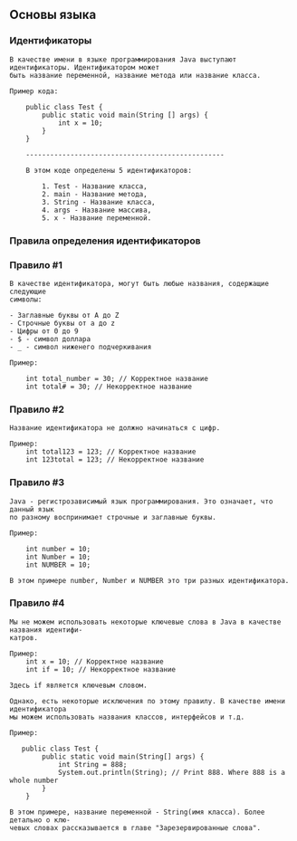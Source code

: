 ## Основы языка

### Идентификаторы

    В качестве имени в языке программирования Java выступают идентификаторы. Идентификатором может
    быть название переменной, название метода или название класса.
    
    Пример кода:

        public class Test {
            public static void main(String [] args) {
                int x = 10;
            }
        }

        -------------------------------------------------

        В этом коде определены 5 идентификаторов:

            1. Test - Название класса,
            2. main - Название метода,
            3. String - Название класса,
            4. args - Название массива,
            5. x - Название переменной.

### Правила определения идентификаторов

### Правило #1
    В качестве идентификатора, могут быть любые названия, содержащие следующие
    символы:

    - Заглавные буквы от A до Z
    - Строчные буквы от a до z
    - Цифры от 0 до 9
    - $ - символ доллара
    - _ - cимвол ниженего подчеркивания

    Пример:

        int total_number = 30; // Корректное название
        int total# = 30; // Некорректное название

### Правило #2

    Название идентификатора не должно начинаться с цифр.
    
    Пример:
        int total123 = 123; // Корректное название
        int 123total = 123; // Некорректное название

### Правило #3
    
    Java - регистрозависимый язык программирования. Это означает, что данный язык
    по разному воспринимает строчные и заглавные буквы.
    
    Пример: 

        int number = 10;
        int Number = 10;
        int NUMBER = 10;
    
    В этом примере number, Number и NUMBER это три разных идентификатора.

### Правило #4

    Мы не можем использовать некоторые ключевые слова в Java в качестве названия идентифи-
    катров. 
    
    Пример:
        int x = 10; // Корректное название
        int if = 10; // Некорректное название
    
    Здесь if является ключевым словом. 

    Однако, есть некоторые исключения по этому правилу. В качестве имени идентификатора
    мы можем использовать названия классов, интерфейсов и т.д.
    
    Пример:

       public class Test {
            public static void main(String[] args) {
                int String = 888;
                System.out.println(String); // Print 888. Where 888 is a whole number
            }
        }

    В этом примере, название переменной - String(имя класса). Более детально о клю-
    чевых словах рассказывается в главе "Зарезервированные слова".

